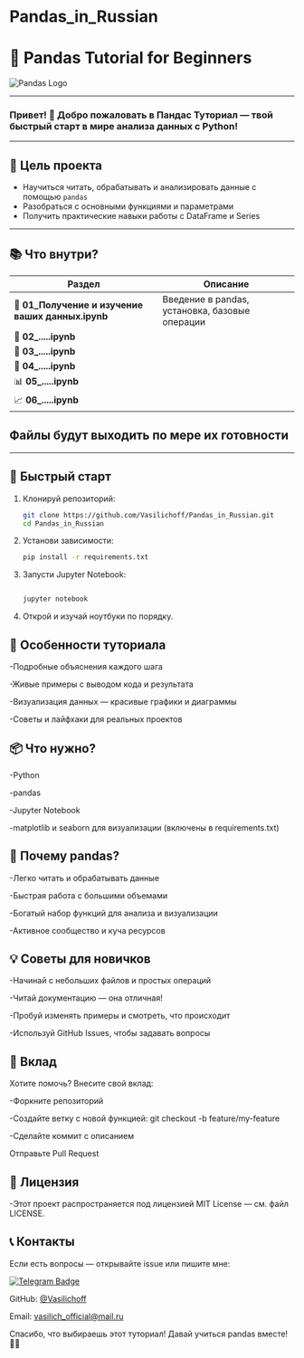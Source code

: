 # Pandas_in_Russian

# 🚀 Pandas Tutorial for Beginners

![Pandas Logo](https://pandas.pydata.org/static/img/pandas_mark.svg)

---

### Привет! 👋 Добро пожаловать в **Пандас Туториал** — твой быстрый старт в мире анализа данных с Python!

---

## 🎯 Цель проекта

- Научиться читать, обрабатывать и анализировать данные с помощью `pandas`
- Разобраться с основными функциями и параметрами
- Получить практические навыки работы с DataFrame и Series

---

## 📚 Что внутри?

| Раздел                       | Описание                                    |
|-----------------------------|---------------------------------------------|
| 🐣 **01_Получение и изучение ваших данных.ipynb**        | Введение в pandas, установка, базовые операции |
| 📂 **02_.....ipynb** |  |
| 🧹 **03_.....ipynb**     |       |
| 🔄 **04_.....ipynb**    |      |
| 📊 **05_.....ipynb**     |      |
| 📈 **06_.....ipynb**|  |

## Файлы будут выходить по мере их готовности
---

## 🚀 Быстрый старт

1. Клонируй репозиторий:

   ```bash
   git clone https://github.com/Vasilichoff/Pandas_in_Russian.git
   cd Pandas_in_Russian

2. Установи зависимости:

   ```bash
   pip install -r requirements.txt


3. Запусти Jupyter Notebook:

   ```bash

   jupyter notebook

4. Открой и изучай ноутбуки по порядку.



## 🔧 Особенности туториала
-Подробные объяснения каждого шага

-Живые примеры с выводом кода и результата

-Визуализация данных — красивые графики и диаграммы

-Советы и лайфхаки для реальных проектов


## 📦 Что нужно?

-Python 

-pandas

-Jupyter Notebook 

-matplotlib и seaborn для визуализации (включены в requirements.txt)


## 🌟 Почему pandas?

-Легко читать и обрабатывать данные

-Быстрая работа с большими объемами

-Богатый набор функций для анализа и визуализации

-Активное сообщество и куча ресурсов


## 💡 Советы для новичков

-Начинай с небольших файлов и простых операций

-Читай документацию — она отличная!

-Пробуй изменять примеры и смотреть, что происходит

-Используй GitHub Issues, чтобы задавать вопросы


## 🙌 Вклад

Хотите помочь? Внесите свой вклад:

-Форкните репозиторий

-Создайте ветку с новой функцией: git checkout -b feature/my-feature

-Сделайте коммит с описанием

Отправьте Pull Request


## 📝 Лицензия

-Этот проект распространяется под лицензией MIT License — см. файл LICENSE.


## 📞 Контакты

Если есть вопросы — открывайте issue или пишите мне:

<p align="left">
  <a href="https://t.me/vasilich_official" target="_blank">
    <img src="https://img.shields.io/badge/Telegram-Написать-blue?logo=telegram" alt="Telegram Badge"/>
  </a>
</p>

GitHub: [@Vasilichoff](https://github.com/Vasilichoff)

Email: vasilich_official@mail.ru

Спасибо, что выбираешь этот туториал! Давай учиться pandas вместе! 🎉🐼
